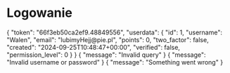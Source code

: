 # Logowanie

<api-endpoint openapi-path="./../openapi.yaml" endpoint="/login" method="post">
<response type="200">

<sample>
{
    "token": "66f3eb50ca2ef9.48849556",
    "userdata": {
        "id": 1,
        "username": "Walen",
        "email": "lubimyHejj@pie.pl",
        "points": 0,
        "two_factor": false,
        "created": "2024-09-25T10:48:47+00:00",
        "verified": false,
        "permission_level": 0
    }
}
</sample>

</response>

<response type="400">

<sample>
    {
     "message": "Invalid query"
    }
</sample>
</response>
<response type="401">

<sample>
    {
     "message": "Invalid username or password"
    }
</sample>

</response>
<response type="500">

<sample>
    {
     "message": "Something went wrong"
    }
</sample>

</response>

</api-endpoint>
